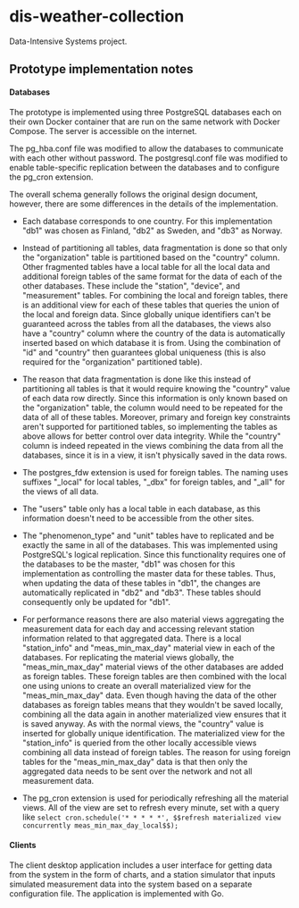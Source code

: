 # dis-weather-collection
Data-Intensive Systems project.

## Prototype implementation notes

#### Databases

The prototype is implemented using three PostgreSQL databases each on their own Docker container that are run on the same network with Docker Compose. The server is accessible on the internet. 

The pg_hba.conf file was modified to allow the databases to communicate with each other without password. The postgresql.conf file was modified to enable table-specific replication between the databases and to configure the pg_cron extension. 

The overall schema generally follows the original design document, however, there are some differences in the details of the implementation.

- Each database corresponds to one country. For this implementation "db1" was chosen as Finland, "db2" as Sweden, and "db3" as Norway. 

- Instead of partitioning all tables, data fragmentation is done so that only the "organization" table is partitioned based on the "country" column. Other fragmented tables have a local table for all the local data and additional foreign tables of the same format for the data of each of the other databases. These include the "station", "device", and "measurement" tables. For combining the local and foreign tables, there is an additional view for each of these tables that queries the union of the local and foreign data. Since globally unique identifiers can't be guaranteed across the tables from all the databases, the views also have a "country" column where the country of the data is automatically inserted based on which database it is from. Using the combination of "id" and "country" then guarantees global uniqueness (this is also required for the "organization" partitioned table). 

- The reason that data fragmentation is done like this instead of partitioning all tables is that it would require knowing the "country" value of each data row directly. Since this information is only known based on the "organization" table, the column would need to be repeated for the data of all of these tables. Moreover, primary and foreign key constraints aren't supported for partitioned tables, so implementing the tables as above allows for better control over data integrity. While the "country" column is indeed repeated in the views combining the data from all the databases, since it is in a view, it isn't physically saved in the data rows. 

- The postgres_fdw extension is used for foreign tables. The naming uses suffixes "_local" for local tables, "_dbx" for foreign tables, and "_all" for the views of all data. 

- The "users" table only has a local table in each database, as this information doesn't need to be accessible from the other sites.

- The "phenomenon_type" and "unit" tables have to replicated and be exactly the same in all of the databases. This was implemented using PostgreSQL's logical replication. Since this functionality requires one of the databases to be the master, "db1" was chosen for this implementation as controlling the master data for these tables. Thus, when updating the data of these tables in "db1", the changes are automatically replicated in "db2" and "db3". These tables should consequently only be updated for "db1". 

- For performance reasons there are also material views aggregating the measurement data for each day and accessing relevant station information related to that aggregated data. There is a local "station_info" and "meas_min_max_day" material view in each of the databases. For replicating the material views globally, the "meas_min_max_day" material views of the other databases are added as foreign tables. These foreign tables are then combined with the local one using unions to create an overall materialized view for the "meas_min_max_day" data. Even though having the data of the other databases as foreign tables means that they wouldn't be saved locally, combining all the data again in another materialized view ensures that it is saved anyway. As with the normal views, the "country" value is inserted for globally unique identification. The materialized view for the "station_info" is queried from the other locally accessible views combining all data instead of foreign tables. The reason for using foreign tables for the "meas_min_max_day" data is that then only the aggregated data needs to be sent over the network and not all measurement data. 

- The pg_cron extension is used for periodically refreshing all the material views. All of the view are set to refresh every minute, set with a query like `select cron.schedule('* * * * *', $$refresh materialized view concurrently meas_min_max_day_local$$);`


#### Clients

The client desktop application includes a user interface for getting data from the system in the form of charts, and a station simulator that inputs simulated measurement data into the system based on a separate configuration file. The application is implemented with Go. 
